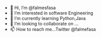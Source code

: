 - 👋 Hi, I’m @falmesfasa
- 👀 I’m interested in software Engineering
- 🌱 I’m currently learning Python,Java
- 💞️ I’m looking to collaborate on ...
- 📫 How to reach me...Twitter @falmefasa

<!---
falmesfasa/falmesfasa is a ✨ special ✨ repository because its `README.md` (this file) appears on your GitHub profile.
You can click the Preview link to take a look at your changes.
--->
